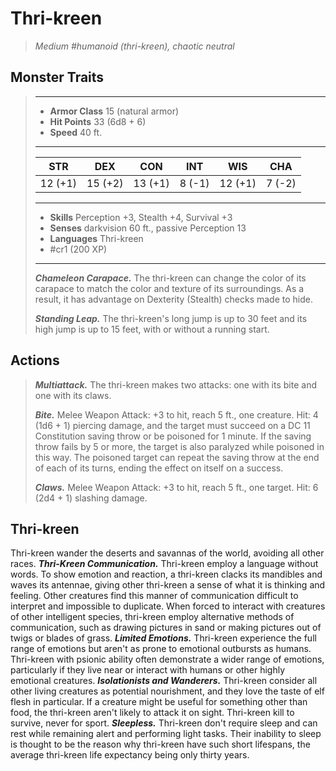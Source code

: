 # Thri-kreen
>*Medium #humanoid (thri-kreen), chaotic neutral*
## Monster Traits
>___
>- **Armor Class** 15 (natural armor)
>- **Hit Points** 33 (6d8 + 6)
>- **Speed** 40 ft.
>___
>|STR|DEX|CON|INT|WIS|CHA|
>|:---:|:---:|:---:|:---:|:---:|:---:|
>|12 (+1)|15 (+2)|13 (+1)|8 (-1)|12 (+1)|7 (-2)|
>___
>- **Skills** Perception +3, Stealth +4, Survival +3
>- **Senses** darkvision 60 ft., passive Perception 13
>- **Languages** Thri-kreen
>- #cr1 (200 XP)
>___
>***Chameleon Carapace.*** The thri-kreen can change the color of its carapace to match the color and texture of its surroundings. As a result, it has advantage on Dexterity (Stealth) checks made to hide.  
>
>***Standing Leap.*** The thri-kreen's long jump is up to 30 feet and its high jump is up to 15 feet, with or without a running start.  
>
## Actions
>***Multiattack.*** The thri-kreen makes two attacks: one with its bite and one with its claws.  
>
>***Bite.*** Melee Weapon Attack: +3 to hit, reach 5 ft., one creature. Hit: 4 (1d6 + 1) piercing damage, and the target must succeed on a DC 11 Constitution saving throw or be poisoned for 1 minute. If the saving throw fails by 5 or more, the target is also paralyzed while poisoned in this way. The poisoned target can repeat the saving throw at the end of each of its turns, ending the effect on itself on a success.  
>
>***Claws.*** Melee Weapon Attack: +3 to hit, reach 5 ft., one target. Hit: 6 (2d4 + 1) slashing damage.
## Thri-kreen
Thri-kreen wander the deserts and savannas of the world, avoiding all other races.
***Thri-Kreen Communication.***  Thri-kreen employ a language without words. To show emotion and reaction, a thri-kreen clacks its mandibles and waves its antennae, giving other thri-kreen a sense of what it is thinking and feeling. Other creatures find this manner of communication difficult to interpret and impossible to duplicate.
When forced to interact with creatures of other intelligent species, thri-kreen employ alternative methods of communication, such as drawing pictures in sand or making pictures out of twigs or blades of grass.
***Limited Emotions.*** Thri-kreen experience the full range of emotions but aren't as prone to emotional outbursts as humans. Thri-kreen with psionic ability often demonstrate a wider range of emotions, particularly if they live near or interact with humans or other highly emotional creatures.
***Isolationists and Wanderers.*** Thri-kreen consider all other living creatures as potential nourishment, and they love the taste of elf flesh in particular. If a creature might be useful for something other than food, the thri-kreen aren't likely to attack it on sight. Thri-kreen kill to survive, never for sport.
***Sleepless.*** Thri-kreen don't require sleep and can rest while remaining alert and performing light tasks. Their inability to sleep is thought to be the reason why thri-kreen have such short lifespans, the average thri-kreen life expectancy being only thirty years.